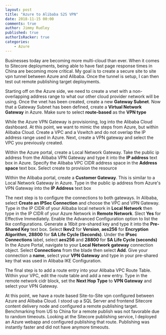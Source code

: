 ```yaml
---
layout: post
title: "Azure to Alibaba S2S VPN"
date: 2018-11-15 00:00
comments: true
author: Jimmy Rudley
published: true
authorIsRacker: true
categories:
    - Azure
---
```


Businesses today are becoming more multi-cloud than ever. When it comes to Sitecore deployments, being able to have fast page response times in China are becoming more critical. My goal is to create a secure site to site vpn tunnel between Azure and Alibaba. Once the tunnel is setup, I can then test out remote publishing target deployments.

<!-- more -->

Starting off on the Azure side, we need to create a vnet with a non-overlapping address range to what our other cloud provider network will be using. Once the vnet has been created, create a new **Gateway Subnet**. Now that a Gateway Subnet has been defined, create a **Virtual Network Gateway** in Azure. 
Make sure to select **route-based** as the **VPN type**

While the Azure VPN Gateway is provisioning, log into the Alibaba Cloud dashboard. At this point, we want to mimic the steps from Azure, but within Alibaba Cloud. Create a VPC and a Vswitch and do not overlap the IP address range used in Azure. Next, create a VPN gateway and select the VPC you previously created.

Within the Azure portal, create a Local Network Gateway. Take the public ip address from the Alibaba VPN Gateway and type it into the **IP address** text box in Azure. Specify the Alibaba VPC CIDR address space in the **Address space** text box. Select create to provision the resource

Within the Alibaba portal, create a **Customer Gateway**. This is similar to a Local Network Gateway in Azure. Type in the public ip address from Azure's VPN Gateway into the **IP Address** text box

The next step is to configure the connections to both gateways. In Alibaba, select **Create an IPSec Connection** and choose the VPC and VPN Gateway. Type in the IP CIDR of your Alibaba local network in **Local Network** then type in the IP CIDR of your Azure Network in **Remote Network**. Slect **Yes** for Effective Immediately. Enable the Advanced Configuration option to list the Ike configurations. Generate a 16bit pre-shared key and type it into the **Pre-Shared Key** text box. Select **Ikev2** for **Version**, **aes256** for **Encryption Algorithm**, **28800** for **SA Life Cycle (Seconds)**. Under the **IPsec Connections** label, select **aes256** and **28800** for **SA Life Cycle (seconds)** In the Azure Portal, navigate to your **Local Network gateway** connection object. Select **Connections** from the blade then select **Add**. Give your connection a **name**, select your **VPN Gateway** and type in your pre-shared key that was used in Alibaba IKE Configuration.

The final step is to add a route entry into your Alibaba VPC Route Table. Within your VPC, edit the route table and add a new entry. Type in the remote network cidr block, set the **Next Hop Type** to **VPN Gateway** and select your VPN Gateway.

At this point, we have a route based Site-to-Site vpn configured between Azure and Alibaba Cloud. I stood up a SQL Server and frontend Sitecore content delivery node and configured a remote publishing target. Benchmarking from US to China for a remote publish was not favorable due to random timeouts. Looking at the Sitecore publishing service, I deployed an Azure webapp and configured publishing that route. Publishing was instantly faster and did not have anymore timeouts.





